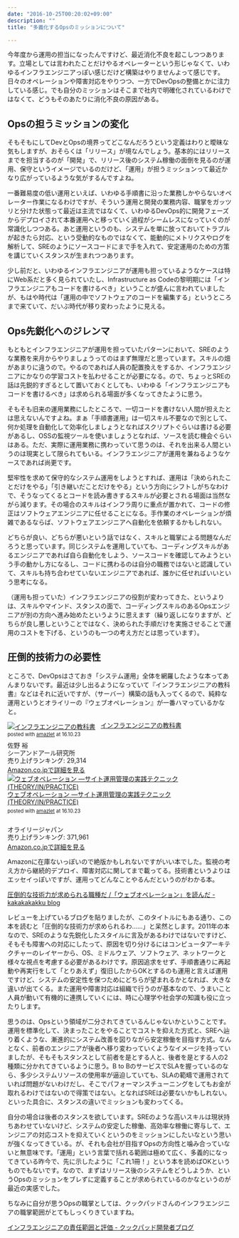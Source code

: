 ```yaml
---
date: "2016-10-25T00:20:02+09:00"
description: ""
title: "多義化するOpsのミッションについて"

---
```


今年度から運用の担当になったんですけど、最近消化不良を起こしつつあります。立場としては言われたことだけやるオペレーターという形じゃなくて、いわゆるインフラエンジニアっぽい感じだけど構築はやりませんよって感じです。日々のオペレーションや障害対応をやりつつ、一方でDevOpsの整備とかに注力している感じ。でも自分のミッションはそこまで社内で明確化されているわけではなくて、どうもそのあたりに消化不良の原因がある。

Opsの担うミッションの変化
----

そもそもにしてDevとOpsの境界ってどこなんだろうという定義はわりと曖昧な気もしますが、おそらくは「リリース」が境なんでしょう。基本的にはリリースまでを担当するのが「開発」で、リリース後のシステム稼働の面倒を見るのが運用、保守というイメージでいるのだけど、「運用」が担うミッションって最近かなり広がっているような気がするんですよね。

一番難易度の低い運用といえば、いわゆる手順書に沿った業務しかやらないオペレーター作業になるわけですが、そういう運用と開発の業務内容、職掌をガッツリと分けた状態って最近は主流ではなくて、いわゆるDevOps的に開発フェーズからデプロイされて本番運用へと移っていく過程がシームレスになっていくのが常識化しつつある。あと運用というのも、システムを単に放っておいてトラブルが起きたら対応、という受動的なものではなくて、能動的にメトリクスやログを解析して、SREのようにソースコードにまで手を入れて、安定運用のための方策を講じていくスタンスが生まれつつあります。

少し前だと、いわゆるインフラエンジニアが運用も担っているようなケースは特にWeb系だと多く見られていたし、Infrastructure as Codeの黎明期には「インフラエンジニアもコードを書けるべき」ということが盛んに言われていましたが、もはや時代は「運用の中でソフトウェアのコードを編集する」というところまで来ていて、だいぶ時代が移り変わったように見える。

Ops先鋭化へのジレンマ
----

もともとインフラエンジニアが運用を担っていたパターンにおいて、SREのような業務を来月からやりましょうってのはまず無理だと思っています。スキルの畑があまりに違うので。やるのであれば人員の配置換えをするか、インフラエンジニアにかなりの学習コストを払わせることが必要になる。ので、ちょっとSREの話は先鋭的すぎるとして置いておくとしても、いわゆる「インフラエンジニアもコードを書けるべき」は求められる場面が多くなってきたように思う。

そもそも旧来の運用業務にしたところで、一切コードを書けない人間が担えたとは思えないんですよね。まぁ「手順書運用」は一切スキル不要なので別として、何か処理を自動化して効率化しましょうとなればスクリプトぐらいは書ける必要があるし、OSSの監視ツールを使いましょうとなれば、ソースを読む機会ぐらいはある。ただ、実際に運用業務に携わっていて思うのは、それを出来る人間というのは現実として限られてもいる。インフラエンジニアが運用を兼ねるようなケースであれば尚更です。

堅牢性を求めて保守的なシステム運用をしようとすれば、運用は「決められたことだけをやる」「引き継いだことだけをやる」という方向にシフトしがちなわけで、そうなってくるとコードを読み書きするスキルが必要とされる場面は当然ながら減ります。その場合のスキルはインフラ周りに重点が置かれて、コードの修正はソフトウェアエンジニアに任せることになる。手作業のオペレーションが煩雑であるならば、ソフトウェアエンジニアへ自動化を依頼するかもしれない。

どちらが良い、どちらが悪いという話ではなく、スキルと職掌による問題なんだろうと思っています。同じシステムを運用していても、コーディングスキルがあるエンジニアであれば自ら自動化をしよう、ソースコードを確認してみようという手の動かし方になるし、コードに携わるのは自分の職務ではないと認識していて、スキルも持ち合わせていないエンジニアであれば、誰かに任せればいいという思考になる。

（運用も担っていた）インフラエンジニアの役割が変わってきた、というよりは、スキルやマインド、スタンスの面で、コーディングスキルのあるOpsエンジニアが別の方向へ進み始めたというように思えます（繰り返しになりますが、どちらが良し悪しということではなく、決められた手順だけを実施させることで運用のコストを下げる、というのも一つの考え方だとは思っています）。

圧倒的技術力の必要性
----

ところで、DevOpsはさておき「システム運用」全体を網羅したような本ってあんまりないです。最近は少し出るようになっていて『インフラエンジニアの教科書』などはそれに近いですが、（サーバー）構築の話も入ってくるので、純粋な運用というとオライリーの『ウェブオペレーション』が一番ハマっているかなと。

<div class="amazlet-box" style="margin-bottom:0px;"><div class="amazlet-image" style="float:left;margin:0px 12px 1px 0px;"><a href="http://www.amazon.co.jp/exec/obidos/ASIN/4863541333/diary081213-22/ref=nosim/" name="amazletlink" target="_blank"><img src="http://ecx.images-amazon.com/images/I/51WvFGuX5iL._SL160_.jpg" alt="インフラエンジニアの教科書" style="border: none;" /></a></div><div class="amazlet-info" style="line-height:120%; margin-bottom: 10px"><div class="amazlet-name" style="margin-bottom:10px;line-height:120%"><a href="http://www.amazon.co.jp/exec/obidos/ASIN/4863541333/diary081213-22/ref=nosim/" name="amazletlink" target="_blank">インフラエンジニアの教科書</a><div class="amazlet-powered-date" style="font-size:80%;margin-top:5px;line-height:120%">posted with <a href="http://www.amazlet.com/" title="amazlet" target="_blank">amazlet</a> at 16.10.23</div></div><div class="amazlet-detail">佐野 裕 <br />シーアンドアール研究所 <br />売り上げランキング: 29,314<br /></div><div class="amazlet-sub-info" style="float: left;"><div class="amazlet-link" style="margin-top: 5px"><a href="http://www.amazon.co.jp/exec/obidos/ASIN/4863541333/diary081213-22/ref=nosim/" name="amazletlink" target="_blank">Amazon.co.jpで詳細を見る</a></div></div></div><div class="amazlet-footer" style="clear: left"></div></div>

<div class="amazlet-box" style="margin-bottom:0px;"><div class="amazlet-image" style="float:left;margin:0px 12px 1px 0px;"><a href="http://www.amazon.co.jp/exec/obidos/ASIN/4873114934/diary081213-22/ref=nosim/" name="amazletlink" target="_blank"><img src="http://ecx.images-amazon.com/images/I/51-ThZ6FRfL._SL160_.jpg" alt="ウェブオペレーション ―サイト運用管理の実践テクニック (THEORY/IN/PRACTICE)" style="border: none;" /></a></div><div class="amazlet-info" style="line-height:120%; margin-bottom: 10px"><div class="amazlet-name" style="margin-bottom:10px;line-height:120%"><a href="http://www.amazon.co.jp/exec/obidos/ASIN/4873114934/diary081213-22/ref=nosim/" name="amazletlink" target="_blank">ウェブオペレーション ―サイト運用管理の実践テクニック (THEORY/IN/PRACTICE)</a><div class="amazlet-powered-date" style="font-size:80%;margin-top:5px;line-height:120%">posted with <a href="http://www.amazlet.com/" title="amazlet" target="_blank">amazlet</a> at 16.10.23</div></div><div class="amazlet-detail"><br />オライリージャパン <br />売り上げランキング: 371,961<br /></div><div class="amazlet-sub-info" style="float: left;"><div class="amazlet-link" style="margin-top: 5px"><a href="http://www.amazon.co.jp/exec/obidos/ASIN/4873114934/diary081213-22/ref=nosim/" name="amazletlink" target="_blank">Amazon.co.jpで詳細を見る</a></div></div></div><div class="amazlet-footer" style="clear: left"></div></div>

Amazonに在庫ないっぽいので絶版かもしれないですがいい本でした。監視の考え方から継続的デプロイ、障害対応に関してまで載ってる。技術書というよりはエッセイっぽいですが、運用ってどんなことやるんだというのがわかる本。

[圧倒的な技術力が求められる職種だ /「ウェブオペレーション」を読んだ - kakakakakku blog](http://kakakakakku.hatenablog.com/entry/2015/07/12/194716)

レビューを上げているブログを貼りましたが、このタイトルにもある通り、この本を読むと「圧倒的な技術力が求められるわ……」と呆然とします。2011年の本なので、SREのような先鋭化したスタイルに言及があるわけではないですけど、そもそも障害への対応にしたって、原因を切り分けるにはコンピュータアーキテクチャーのレイヤーから、OS、ミドルウェア、ソフトウェア、ネットワークと様々な視点を考慮する必要があるわけです。原因追求をせず、手順書通りに再起動や再実行をして「とりあえず」復旧したからOKとするのも運用と言えば運用ですけど、システムの安定性を保つためにどちらが望まれるかとなれば、大きな違いが出てくる。また運用や障害対応は組織で行うのが基本なので、うまいこと人員が動いて有機的に連携していくには、時に心理学や社会学の知識も役に立ったりします。

思うのは、Opsという領域が二分されてきているんじゃないかということです。運用を標準化して、決まったことをやることでコストを抑えた方式と、SREへ辿り着くような、漸進的にシステム改善を図りながら安定稼働を目指す方式。なんとなく、前者のエンジニアが後者へ移り変わっていくようなイメージを持っていましたが、そもそもスタンスとして前者を是とする人と、後者を是とする人の2種類に分かれてきているように思う。B to BのサービスでSLAを握っているのなら、多少システムリソースの使用率が逼迫していても、SLAの範疇で運用されていれば問題がないわけだし、そこでパフォーマンスチューニングをしてもお金が取れるわけではないので得策ではない。となればSREは必要ないかもしれない。といった具合に、スタンスの違いでミッションも変わってくる。

自分の場合は後者のスタンスを欲しています。SREのような高いスキルは現状持ちあわせていないけど、システムの安定した稼働、高効率な稼働に寄与して、エンジニアの対応コストを抑えていくというのをミッションにしたいなという思いが強くなってきている。が、それも会社が目指すOpsの方向性と噛み合っていないと無意味です。「運用」という言葉で括れる範囲は極めて広く、多義的になってきている昨今で、先に示したように「これ1冊！」という本を読めばOKというものでもないです。なので、まずはリリース後のシステムをどうしようか、というOpsのミッションをブレずに定義することが求められているのかなというのが最近の実感でした。

ちなみに自分が思うOpsの職掌としては、クックパッドさんのインフラエンジニアの職掌範囲がとてもしっくりきていますね。

[インフラエンジニアの責任範囲と評価 - クックパッド開発者ブログ](http://techlife.cookpad.com/entry/2015/10/07/181340)
